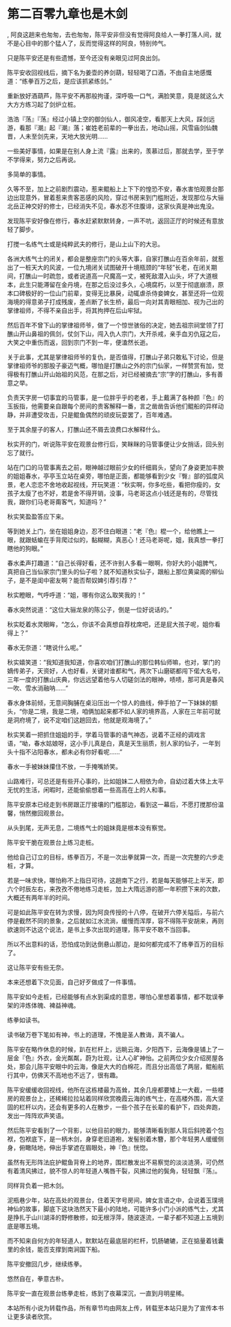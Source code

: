 # 第二百零九章也是木剑
,  阿良这趟来也匆匆，去也匆匆，陈平安非但没有觉得阿良给人一拳打落人间，就不是心目中的那个猛人了，反而觉得这样的阿良，特别帅气。
   只是陈平安还是有些遗憾，至今还没有亲眼见过阿良出剑。
   陈平安收回视线后，摘下名为姜壶的养剑葫，轻轻喝了口酒，不由自主地感慨道：“练拳百万之后，是应该抓紧练剑。”
   重新放好酒葫芦，陈平安不再那般拘谨，深呼吸一口气，满脸笑意，竟是就这么大大方方练习起了剑炉立桩。
   浩浩『荡』『荡』经过小镇上空的御剑仙人，御风凌空，看那天上大风，踩剑远游，看那『潮』起『潮』落；崔姓老前辈的一拳出去，地动山摇，风雪庙剑仙魏晋，人未至剑先来，天地大放光明……
   一些美好事情，如果是在别人身上流『露』出来的，羡慕过后，那就去学，至于学不学得来，努力之后再说。
   多简单的事情。
   久等不至，加上之前剧烈震动，惹来鲲船上上下下的惶恐不安，春水害怕观景台那边出现意外，冒着惹来贵客恶感的风险，穿过书房来到门槛附近，发现那位与大骊北岳正神交好的修士，已经消失不见，春水忍不住腹诽，这家伙真是神出鬼没。
   发现陈平安好像在修行，春水赶紧默默转身，一声不吭，返回正厅的时候还有意放轻了脚步。
   打搅一名练气士或是纯粹武夫的修行，是山上山下的大忌。
   各洲大练气士的闭关，都会是整座宗门的头等大事，自家打醮山在百余年前，就惹出了一桩天大的风波，一位九境闭关试图破开十境瓶颈的“年轻”长老，在闭关期间，打醮山一时疏忽，或者说道高一尺魔高一丈，被死敌潜入山头，坏了大道根本，此生只能滞留在金丹境，在那之后没过多久，心境腐朽，以至于彻底崩溃，原本口碑极好的一位山门前辈，变得无比暴戾，动辄虐杀侍妾婢女，甚至还将一位观海境的得意弟子打成残废，差点断了长生桥，最后一向对其青眼相加、视为己出的掌律祖师，不得不亲自出手，将其拘押在后山牢狱。
   然后百年不曾下山的掌律祖师爷，做了一个惊世骇俗的决定，她去祖宗祠堂领了打醮山开山鼻祖的佩剑，仗剑下山，闯入仇人宗门，大开杀戒，亲手血刃仇寇之后，大笑之中重伤而返，回到宗门不到一年，便溘然长逝。
   关于此事，尤其是掌律祖师爷的复仇，是否值得，打醮山子弟只敢私下讨论，但是掌律祖师爷的那股子豪迈气概，哪怕是打醮山之外的宗门仙家，一样赞赏有加，觉得极有打醮山开山始祖的风范，在那之后，对已经被摘去“宗”字的打醮山，多有善意之举。
   负责天字房一切事宜的马管事，是一位胖乎乎的老者，手上戴满了各种颜『色』的玉扳指，他需要亲自跟每个房间的贵客解释一番，言之凿凿告诉他们鲲船的异样动静，并非遭受攻击，只是鲲鱼偶然的顽皮玩耍罢了，百年难遇。
   至于其余屋子的客人，打醮山还不屑去浪费口水解释什么。
   秋实开的门，听说陈平安在观景台修行后，笑眯眯的马管事便让少女捎话，回头别忘了就行。
   站在门口的马管事离去之前，眼神越过眼前少女的纤细肩头，望向了身姿更加丰腴的姐姐春水，亭亭玉立站在桌旁，哪怕是正面，都能够看到少女『臀』部的弧度风景，老人恋恋不舍地收起视线，开玩笑道：“秋实啊，你多吃些，看把你瘦的，女孩子太瘦了也不好，若是舍不得开销，没事，马老哥这点小钱还是有的，尽管找我，跟你们马老哥甭客气，知道吗？”
   秋实笑盈盈答应下来。
   等到她关上门，坐在姐姐身边，忍不住白眼道：“老『色』棍一个，给他瞧上一眼，就跟蛞蝓在手背爬过似的，黏糊糊，真恶心！还马老哥呢，姐，我真想一拳打瞎他的狗眼。”
   春水柔声打趣道：“自己长得好看，还不许别人多看一眼啊，你好大的小姐脾气，真把自己当仙家宗门里头的仙子啦？就不知道秋实仙子，跟船上那位黄粱阁的柳仙子，是不是闺中密友啊？能否帮奴婢引荐引荐？”
   秋实瞪眼，气呼呼道：“姐，哪有你这么取笑我的！”
   春水突然说道：“这位大骊龙泉的陈公子，倒是一位好说话的。”
   秋实眨着水灵眼眸，“怎么，你该不会真想自荐枕席吧，还是屁大孩子呢，姐你看得上？”
   春水无奈道：“瞎说什么呢。”
   秋实嬉笑道：“我知道我知道，你喜欢咱们打醮山的那位韩仙师嘛，也对，掌门的嫡传弟子，天资好，人也好看，关键对谁都和气，两次下山磨砺都闯下偌大名号，三年一度的打醮山庆典，你远远望着他与人切磋剑法的眼神，啧啧，那可真是春风一吹、雪水消融呐……”
   春水身体前倾，无意间胸脯在桌沿压出一个惊人的曲线，伸手拍了一下妹妹的额头，“你是二境，我是二境，咱俩加起来都不如人家的境界高，人家在三年前可就是洞府境了，说不定咱们这趟回去，他就是观海境了。”
   秋实笑着一把抓住姐姐的手，学着马管事的语气神态，说着不正经的调戏言语，“呦，春水姑娘呀，这小手儿真是白，真是天生丽质，别人家的仙子，一年到头十指不沾阳春水，都未必有你好看呢……”
   春水一手被妹妹攥住不放，一手掩嘴娇笑。
   山路难行，可总还是有些开心事的，比如姐妹二人相依为命，自幼过着大体上太平无忧的生活，闲暇时，还能偷偷想着一些高高在上的人和事。
   陈平安原本已经走到书房跟正厅接壤的门槛那边，看到这一幕后，不愿打搅那份温馨，悄然撤回观景台。
   从头到尾，无声无息，二境练气士的姐妹竟是根本没有察觉。
   陈平安干脆在观景台上练习走桩。
   他给自己订立的目标，练拳百万，不是一次出拳就算一次，而是一次完整的六步走桩，才算。
   若是一味求快，哪怕称不上指日可待，这趟南下之行，若是每天能够花上半天，即六个时辰左右，来孜孜不倦地练习走桩，加上大隋远游的那一年积攒下来的次数，大概还有两年半的时间。
   可是如此陈平安在转为求慢，因为阿良传授的十八停，在破开六停关隘后，与前六停是截然不同的景象，之后就如江水流淌，缓慢而浑厚，容不得陈平安胡来，再则欲速则不达这个说法，是书上多次出现的道理，陈平安不敢不当回事。
   所以不出意料的话，恐怕成功到达倒悬山那边，是如何都完成不了练拳百万的目标了。
   这让陈平安有些无奈。
   本来还想着下次见面，自己好歹做成了一件事情。
   陈平安如今走桩，已经能够有点水到渠成的意思，哪怕心里想着事情，都不耽误拳架的淬炼体魄、裨益神魂。
   练拳如读书。
   读书破万卷下笔如有神，书上的道理，不愧是圣人教诲，真不骗人。
   陈平安在略作休息的时候，趴在栏杆上，远眺云海，夕阳西下，云海像是铺上了一层金『色』外衣，金光粼粼，蔚为壮观，让人心旷神怡。之前两位少女介绍房屋各处，那会儿陈平安眼中的云海，像是大大的白棉花，而且分出高低了两层，鲲船航行其中，仿佛天不高地也不远了，很有趣。
   陈平安缓缓收回视线，他所在这栋楼最为高耸，其余几座都要矮上一大截，一些楼房的观景台上，还稀稀拉拉站着同样欣赏晚霞云海的练气士，在高楼外围，高大坚固的栏杆以内，还会有更多的人在散步，一些个孩子在长辈的看护下，四处奔跑，发出一阵阵欢声笑语。
   然后陈平安看到了一个背影，以他目前的眼力，能够清晰看到那人背后斜挎着个包袱，包袱底下，是一柄木剑，身穿老旧道袍，发髻别着木簪，那个年轻男人缓缓侧身，俯瞰陆地，伸出手掌遮在眉眼处，神『色』恍惚。
   虽然有无形阵法庇护鲲鱼背脊上的地界，围栏散发出不易察觉的淡淡涟漪，可仍然有着清风拂过，貌不惊人的年轻道人嘴唇干裂，风拂过他的鬓角，轻轻飘『荡』。
   同样背负着一把木剑。
   泥瓶巷少年，站在高处的观景台，住着天字号房间，婢女言语之中，会说着玉璞境神仙的故事，脚底下这块浩然天下最小的陆地，可能许多小门小派的练气士，尤其是挣扎于山川湖泽的野修散修，如无根浮萍，随波逐流，一辈子都不知道上五境到底是哪五境。
   而不知来自何方的年轻道人，默默站在最底层的栏杆，饥肠辘辘，正在掂量着钱囊里的余钱，能否支撑到南涧国下船。
   陈平安撤回几步，继续练拳。
   悠然自在，拳意古朴。
   陈平安一直在观景台练拳走桩，练到了夜幕深沉，一直到月明星稀。
  本站所有小说为转载作品，所有章节均由网友上传，转载至本站只是为了宣传本书让更多读者欣赏。